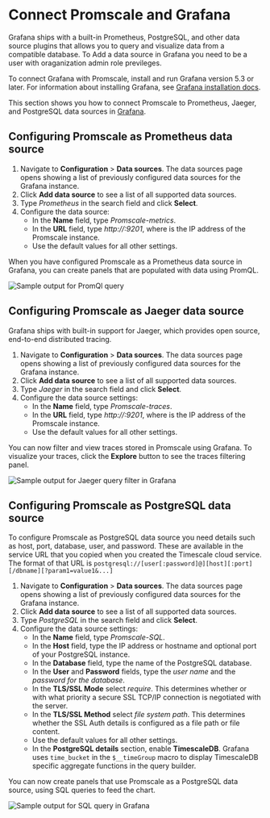 # Connect Promscale and Grafana

Grafana ships with a built-in Prometheus, PostgreSQL, and other data source plugins that allows you to query and visualize data from a compatible database. To Add a data source in Grafana you need to be a user with oraganization admin role previleges.

To connect Grafana with Promscale, install and run Grafana version 5.3 or later. For information about installing Grafana, see [Grafana installation docs][grafana-install].

This section shows you how to connect Promscale to Prometheus, Jaeger, and PostgreSQL data sources in [Grafana][grafana-homepage].

<procedure>

## Configuring Promscale as Prometheus data source

1.  Navigate to **Configuration** > **Data sources**.
    The data sources page opens showing a list of previously configured data sources for the Grafana instance.
1.  Click **Add data source** to see a list of all supported data sources.
1.  Type *Prometheus* in the search field and click **Select**.
1.  Configure the data source:
    *   In the **Name** field, type *Promscale-metrics*.
    *   In the **URL** field, type *http://<PROMSCALE-IP-ADDR>:9201*, where *<PROMSCALE-IP-ADDR>* is the IP address of the Promscale instance.
    *   Use the default values for all other settings.

</procedure>

When you have configured Promscale as a Prometheus data source in Grafana, you can create panels that are populated with data using PromQL.

<img class="main-content__illustration" src="https://s3.amazonaws.com/assets.timescale.com/images/misc/getting-started-with-promscale-grafana-dashboard.png" alt="Sample output for PromQl query"/>

<procedure>

## Configuring Promscale as Jaeger data source

Grafana ships with built-in support for Jaeger, which provides open source, end-to-end distributed tracing.

1.  Navigate to **Configuration** > **Data sources**.
    The data sources page opens showing a list of previously configured data sources for the Grafana instance.
1.  Click **Add data source** to see a list of all supported data sources.
1.  Type *Jaeger* in the search field and click **Select**.
1.  Configure the data source settings:
    *   In the **Name** field, type *Promscale-traces*.
    *   In the **URL** field, type *http://<PROMSCALE-IP-ADDR>:9201*, where *<PROMSCALE-IP-ADDR>* is the IP address of the Promscale instance.
    *   Use the default values for all other settings.

</procedure>

You can now filter and view traces stored in Promscale using Grafana. To visualize your traces, click the **Explore** button to see the traces filtering panel.

<img class="main-content__illustration" src="https://s3.amazonaws.com/assets.timescale.com/images/misc/grafana-jaeger-query-results.png" alt="Sample output for Jaeger query filter in Grafana"/>

<procedure>

## Configuring Promscale as PostgreSQL data source

To configure Promscale as PostgreSQL data source you need details such as host, port, database, user, and password. These are available in the service URL that you copied when you created the Timescale cloud service. The format of that URL is `postgresql://[user[:password]@][host][:port][/dbname][?param1=value1&...]`

1.  Navigate to **Configuration** > **Data sources**.
    The data sources page opens showing a list of previously configured data sources for the Grafana instance.
1.  Click **Add data source** to see a list of all supported data sources.
1.  Type *PostgreSQL* in the search field and click **Select**. 
1.  Configure the data source settings:
    *   In the **Name** field, type *Promscale-SQL*.
    *   In the **Host** field, type the IP address or hostname and optional port of your PostgreSQL instance. 
    *   In the **Database** field, type the name of the PostgreSQL database.
    *   In the **User** and **Password** fields, type the *user name* and the *password for the database*.
    *   In the **TLS/SSL Mode** select *require*. 
        This determines whether or with what priority a secure SSL TCP/IP connection is negotiated with the server.
    *   In the **TLS/SSL Method** select *file system path*.
        This determines whether the SSL Auth details is configured as a file path or file content.
    *   Use the default values for all other settings.
    *   In the **PostgreSQL details** section, enable **TimescaleDB**.
        Grafana uses `time_bucket` in the `$__timeGroup` macro to display TimescaleDB specific aggregate functions in the query builder.

</procedure>

You can now create panels that use Promscale as a PostgreSQL data source, using SQL queries to feed the chart.

<img class="main-content__illustration" src="https://s3.amazonaws.com/assets.timescale.com/images/misc/grafana-sql-query-results.png" alt="Sample output for SQL query in Grafana"/>

[grafana-homepage]: https://grafana.com/
[grafana-docker]: https://grafana.com/docs/grafana/latest/installation/docker/#install-official-and-community-grafana-plugins
[grafana-install]: https://grafana.com/docs/grafana/latest/installation/